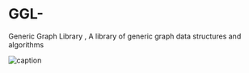 # GGL-
Generic Graph Library , A library of generic graph data structures and algorithms

![caption](https://github.com/abhilashraju/GGL-/blob/main/demo/Graph%202021-07-20%2022-41-01.gif)
